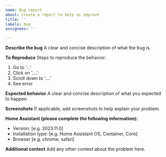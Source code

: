 ```yaml
---
name: Bug report
about: Create a report to help us improve
title: ''
labels: bug
assignees: '' 

---
```


**Describe the bug**
A clear and concise description of what the bug is.

**To Reproduce**
Steps to reproduce the behavior:
1. Go to '...'
2. Click on '....'
3. Scroll down to '....'
4. See error

**Expected behavior**
A clear and concise description of what you expected to happen.

**Screenshots**
If applicable, add screenshots to help explain your problem.

**Home Assistant (please complete the following information):**
 - Version: [e.g. 2023.11.0]
 - Installation type: [e.g. Home Assistant OS, Container, Core]
 - Browser [e.g. chrome, safari]

**Additional context**
Add any other context about the problem here.

